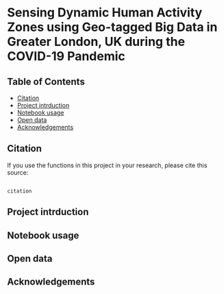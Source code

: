 # Sensing Dynamic Human Activity Zones using Geo-tagged Big Data in Greater London, UK during the COVID-19 Pandemic 

## Table of Contents 
- [Citation](#citation)
- [Project intrduction](#intrduction)
- [Notebook usage](#usage)
- [Open data](#data)
- [Acknowledgements](#ack)

<!-- Citation -->
## Citation

If you use the functions in this project in your research, please cite this source:

```

citation

```


<!-- Project intrduction -->
## Project intrduction





<!-- Notebook usage -->
## Notebook usage




<!-- Open data -->
## Open data



<!-- Acknowledgements -->
## Acknowledgements
